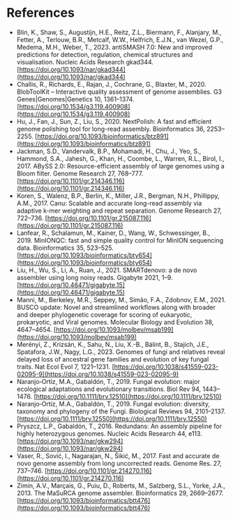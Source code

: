# References
- Blin, K., Shaw, S., Augustijn, H.E., Reitz, Z.L., Biermann, F., Alanjary, M., Fetter, A., Terlouw, B.R., Metcalf, W.W., Helfrich, E.J.N., van Wezel, G.P., Medema, M.H., Weber, T., 2023. antiSMASH 7.0: New and improved predictions for detection, regulation, chemical structures and visualisation. Nucleic Acids Research gkad344. [https://doi.org/10.1093/nar/gkad344](https://doi.org/10.1093/nar/gkad344)
- Challis, R., Richards, E., Rajan, J., Cochrane, G., Blaxter, M., 2020. BlobToolKit – Interactive quality assessment of genome assemblies. G3 Genes|Genomes|Genetics 10, 1361–1374. [https://doi.org/10.1534/g3.119.400908](https://doi.org/10.1534/g3.119.400908)
- Hu, J., Fan, J., Sun, Z., Liu, S., 2020. NextPolish: A fast and efficient genome polishing tool for long-read assembly. Bioinformatics 36, 2253–2255. [https://doi.org/10.1093/bioinformatics/btz891](https://doi.org/10.1093/bioinformatics/btz891)
- Jackman, S.D., Vandervalk, B.P., Mohamadi, H., Chu, J., Yeo, S., Hammond, S.A., Jahesh, G., Khan, H., Coombe, L., Warren, R.L., Birol, I., 2017. ABySS 2.0: Resource-efficient assembly of large genomes using a Bloom filter. Genome Research 27, 768–777. [https://doi.org/10.1101/gr.214346.116](https://doi.org/10.1101/gr.214346.116)
- Koren, S., Walenz, B.P., Berlin, K., Miller, J.R., Bergman, N.H., Phillippy, A.M., 2017. Canu: Scalable and accurate long-read assembly via adaptive k-mer weighting and repeat separation. Genome Research 27, 722–736. [https://doi.org/10.1101/gr.215087.116](https://doi.org/10.1101/gr.215087.116)
- Lanfear, R., Schalamun, M., Kainer, D., Wang, W., Schwessinger, B., 2019. MinIONQC: fast and simple quality control for MinION sequencing data. Bioinformatics 35, 523–525. [https://doi.org/10.1093/bioinformatics/bty654](https://doi.org/10.1093/bioinformatics/bty654)
- Liu, H., Wu, S., Li, A., Ruan, J., 2021. SMARTdenovo: a de novo assembler using long noisy reads. Gigabyte 2021, 1–9. [https://doi.org/10.46471/gigabyte.15](https://doi.org/10.46471/gigabyte.15)
- Manni, M., Berkeley, M.R., Seppey, M., Simão, F.A., Zdobnov, E.M., 2021. BUSCO update: Novel and streamlined workflows along with broader and deeper phylogenetic coverage for scoring of eukaryotic, prokaryotic, and Viral genomes. Molecular Biology and Evolution 38, 4647–4654. [https://doi.org/10.1093/molbev/msab199](https://doi.org/10.1093/molbev/msab199)
- Merényi, Z., Krizsán, K., Sahu, N., Liu, X.-B., Bálint, B., Stajich, J.E., Spatafora, J.W., Nagy, L.G., 2023. Genomes of fungi and relatives reveal delayed loss of ancestral gene families and evolution of key fungal traits. Nat Ecol Evol 7, 1221–1231. [https://doi.org/10.1038/s41559-023-02095-9](https://doi.org/10.1038/s41559-023-02095-9)
- Naranjo‐Ortiz, M.A., Gabaldón, T., 2019. Fungal evolution: major ecological adaptations and evolutionary transitions. Biol Rev 94, 1443–1476. [https://doi.org/10.1111/brv.12510](https://doi.org/10.1111/brv.12510)
- Naranjo‐Ortiz, M.A., Gabaldón, T., 2019. Fungal evolution: diversity, taxonomy and phylogeny of the Fungi. Biological Reviews 94, 2101–2137. [https://doi.org/10.1111/brv.12550](https://doi.org/10.1111/brv.12550)
- Pryszcz, L.P., Gabaldón, T., 2016. Redundans: An assembly pipeline for highly heterozygous genomes. Nucleic Acids Research 44, e113. [https://doi.org/10.1093/nar/gkw294](https://doi.org/10.1093/nar/gkw294)
- Vaser, R., Sović, I., Nagarajan, N., Šikić, M., 2017. Fast and accurate de novo genome assembly from long uncorrected reads. Genome Res. 27, 737–746. [https://doi.org/10.1101/gr.214270.116](https://doi.org/10.1101/gr.214270.116)
- Zimin, A.V., Marçais, G., Puiu, D., Roberts, M., Salzberg, S.L., Yorke, J.A., 2013. The MaSuRCA genome assembler. Bioinformatics 29, 2669–2677. [https://doi.org/10.1093/bioinformatics/btt476](https://doi.org/10.1093/bioinformatics/btt476)